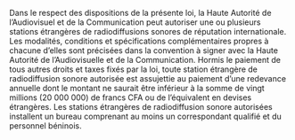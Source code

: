 Dans le respect des dispositions de la présente loi, la Haute Autorité de l’Audiovisuel et de la Communication peut autoriser une ou plusieurs stations étrangères de radiodiffusions sonores de réputation internationale.
Les modalités, conditions et spécifications complémentaires propres à chacune d’elles sont précisées dans la convention à signer avec la Haute Autorité de l’Audiovisuelle et de la Communication.
Hormis le paiement de tous autres droits et taxes fixés par la loi, toute station étrangère de radiodiffusion sonore autorisée est assujettie au paiement d’une redevance annuelle dont le montant ne saurait être inférieur à la somme de vingt millions (20 000 000) de francs CFA ou de l’équivalent en devises étrangères.
Les stations étrangères de radiodiffusion sonore autorisées installent un bureau comprenant au moins un correspondant qualifié et du personnel béninois.